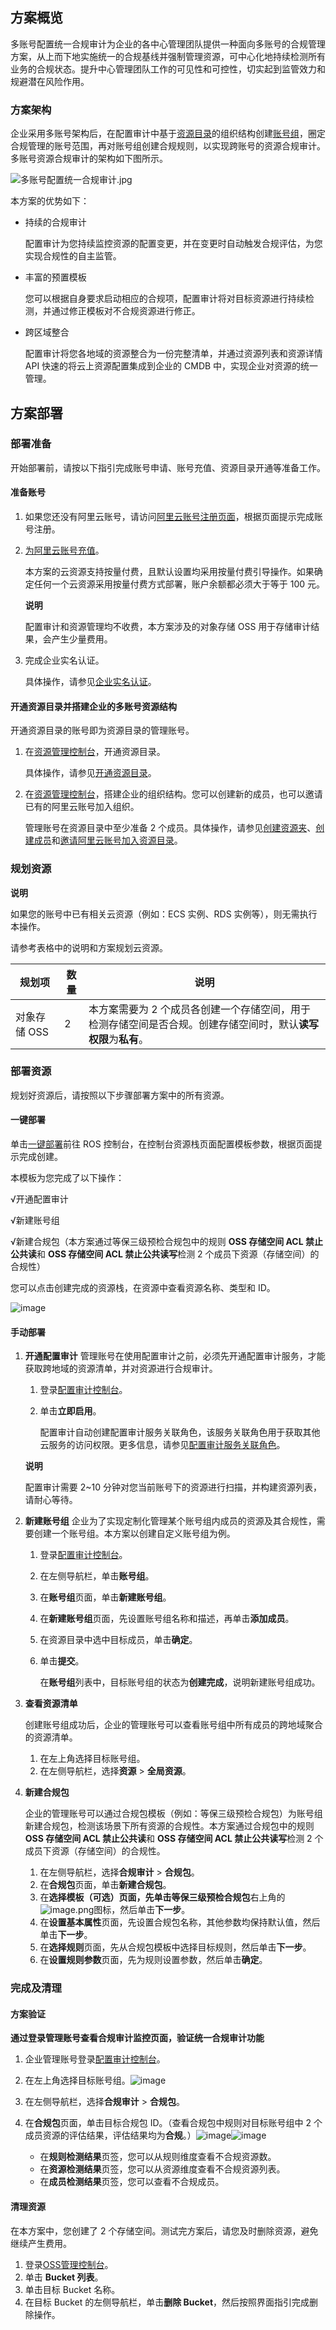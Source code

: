 ## **方案概览**

多账号配置统一合规审计为企业的各中心管理团队提供一种面向多账号的合规管理方案，从上而下地实施统一的合规基线并强制管理资源，可中心化地持续检测所有业务的合规状态。提升中心管理团队工作的可见性和可控性，切实起到监管效力和规避潜在风险作用。

### **方案架构**

企业采用多账号架构后，在配置审计中基于[资源目录](https://help.aliyun.com/zh/resource-management/resource-directory/product-overview/resource-directory-overview)的组织结构创建[账号组](https://help.aliyun.com/document_detail/211534.html)，圈定合规管理的账号范围，再对账号组创建合规规则，以实现跨账号的资源合规审计。多账号资源合规审计的架构如下图所示。

![多账号配置统一合规审计.jpg](https://help-static-aliyun-doc.aliyuncs.com/assets/img/zh-CN/0160954961/p719385.jpg)

本方案的优势如下：

* 持续的合规审计
  
  配置审计为您持续监控资源的配置变更，并在变更时自动触发合规评估，为您实现合规性的自主监管。
* 丰富的预置模板
  
  您可以根据自身要求启动相应的合规项，配置审计将对目标资源进行持续检测，并通过修正模板对不合规资源进行修正。
* 跨区域整合
  
  配置审计将您各地域的资源整合为一份完整清单，并通过资源列表和资源详情 API 快速的将云上资源配置集成到企业的 CMDB 中，实现企业对资源的统一管理。

## **方案部署**
### **部署准备**


开始部署前，请按以下指引完成账号申请、账号充值、资源目录开通等准备工作。

#### **准备账号**

1. 如果您还没有阿里云账号，请访问[阿里云账号注册页面](https://account.aliyun.com/register/qr_register.htm)，根据页面提示完成账号注册。
2. [为阿里云账号充值](https://help.aliyun.com/document_detail/324650.html)。
   
   本方案的云资源支持按量付费，且默认设置均采用按量付费引导操作。如果确定任何一个云资源采用按量付费方式部署，账户余额都必须大于等于 100 元。
   
   **说明** 
   
   配置审计和资源管理均不收费，本方案涉及的对象存储 OSS 用于存储审计结果，会产生少量费用。
3. 完成企业实名认证。
   
   具体操作，请参见[企业实名认证](https://help.aliyun.com/zh/account/user-guide/enterprise-real-name-verification/)。
#### 开通资源目录并搭建企业的多账号资源结构

开通资源目录的账号即为资源目录的管理账号。

1. 在[资源管理控制台](https://resourcemanager.console.aliyun.com/)，开通资源目录。
   
   具体操作，请参见[开通资源目录](https://help.aliyun.com/zh/resource-management/resource-directory/user-guide/enable-a-resource-directory#task-2152699)。
2. 在[资源管理控制台](https://resourcemanager.console.aliyun.com/)，搭建企业的组织结构。您可以创建新的成员，也可以邀请已有的阿里云账号加入组织。
   
   管理账号在资源目录中至少准备 2 个成员。具体操作，请参见[创建资源夹](https://help.aliyun.com/zh/resource-management/resource-directory/user-guide/create-a-folder#task-hjk-vq1-dhb)、[创建成员](https://help.aliyun.com/zh/resource-management/resource-directory/user-guide/create-a-member#task-tzh-bs1-dhb)和[邀请阿里云账号加入资源目录](https://help.aliyun.com/zh/resource-management/resource-directory/user-guide/invite-an-alibaba-cloud-account-to-join-a-resource-directory#task-2039327)。
### **规划资源**


**说明** 

如果您的账号中已有相关云资源（例如：ECS 实例、RDS 实例等），则无需执行本操作。

请参考表格中的说明和方案规划云资源。

| **规划项** | 数量 | **说明** |
| --- | --- | --- |
| 对象存储 OSS | 2 | 本方案需要为 2 个成员各创建一个存储空间，用于检测存储空间是否合规。创建存储空间时，默认**读写权限**为**私有**。 |

### **部署资源**


规划好资源后，请按照以下步骤部署方案中的所有资源。

#### **一键部署**

单击[一键部署](https://ros.console.aliyun.com/region/stacks/create?templateUrl=https://ros-public-templates.oss-cn-hangzhou.aliyuncs.com/service_template/technical-solution/multiple-accounts-support-configuration-auditing.yml&hideStepRow=true&pageTitle=%E4%BC%81%E4%B8%9A%E5%A4%9A%E8%B4%A6%E5%8F%B7%E9%85%8D%E7%BD%AE%E7%BB%9F%E4%B8%80%E5%90%88%E8%A7%84%E5%AE%A1%E8%AE%A1&disableRollback=false&isSimplified=true&dion=true&productNavBar=disabled)前往 ROS 控制台，在控制台资源栈页面配置模板参数，根据页面提示完成创建。

本模板为您完成了以下操作：

√开通配置审计

√新建账号组

√新建合规包（本方案通过等保三级预检合规包中的规则 **OSS 存储空间 ACL 禁止公共读**和 **OSS 存储空间 ACL 禁止公共读写**检测 2 个成员下资源（存储空间）的合规性）

您可以点击创建完成的资源栈，在资源中查看资源名称、类型和 ID。

![image](https://help-static-aliyun-doc.aliyuncs.com/assets/img/zh-CN/5220940171/p779691.png)

#### **手动部署**

1. **开通配置审计**
   管理账号在使用配置审计之前，必须先开通配置审计服务，才能获取跨地域的资源清单，并对资源进行合规审计。
   
   1. 登录[配置审计控制台](https://config.console.aliyun.com)。
   2. 单击**立即启用**。
      
      配置审计自动创建配置审计服务关联角色，该服务关联角色用于获取其他云服务的访问权限。更多信息，请参见[配置审计服务关联角色](https://help.aliyun.com/document_detail/162994.html)。
   
   **说明** 
   
   配置审计需要 2~10 分钟对您当前账号下的资源进行扫描，并构建资源列表，请耐心等待。

2. **新建账号组**
   企业为了实现定制化管理某个账号组内成员的资源及其合规性，需要创建一个账号组。本方案以创建自定义账号组为例。
   
   1. 登录[配置审计控制台](https://config.console.aliyun.com)。
   2. 在左侧导航栏，单击**账号组**。
   3. 在**账号组**页面，单击**新建账号组**。
   4. 在**新建账号组**页面，先设置账号组名称和描述，再单击**添加成员**。
   5. 在资源目录中选中目标成员，单击**确定**。
   6. 单击**提交**。
      
      在**账号组**列表中，目标账号组的状态为**创建完成**，说明新建账号组成功。
3. **查看资源清单**
   
   创建账号组成功后，企业的管理账号可以查看账号组中所有成员的跨地域聚合的资源清单。
   
   1. 在左上角选择目标账号组。
   2. 在左侧导航栏，选择**资源** > **全局资源**。
4. **新建合规包**
   
   企业的管理账号可以通过合规包模板（例如：等保三级预检合规包）为账号组新建合规包，检测该场景下所有资源的合规性。本方案通过合规包中的规则 **OSS 存储空间 ACL 禁止公共读**和 **OSS 存储空间 ACL 禁止公共读写**检测 2 个成员下资源（存储空间）的合规性。
   
   1. 在左侧导航栏，选择**合规审计** > **合规包**。
   2. 在**合规包**页面，单击**新建合规包**。
   3. 在**选择模板（可选）**页面，先单击**等保三级预检合规包**右上角的![image.png](https://help-static-aliyun-doc.aliyuncs.com/assets/img/zh-CN/3016358861/p689766.png)图标，然后单击**下一步**。
   4. 在**设置基本属性**页面，先设置合规包名称，其他参数均保持默认值，然后单击**下一步**。
   5. 在**选择规则**页面，先从合规包模板中选择目标规则，然后单击**下一步**。
   6. 在**设置规则参数**页面，先为规则设置参数，然后单击**确定**。
### **完成及清理**


#### **方案验证**

**通过登录管理账号查看合规审计监控页面，验证统一合规审计功能**

1. 企业管理账号登录[配置审计控制台](https://config.console.aliyun.com/)。
2. 在左上角选择目标账号组。![image](https://help-static-aliyun-doc.aliyuncs.com/assets/img/zh-CN/6325409271/p859670.png)
3. 在左侧导航栏，选择**合规审计** > **合规包**。
4. 在**合规包**页面，单击目标合规包 ID。（查看合规包中规则对目标账号组中 2 个成员资源的评估结果，评估结果均为**合规**。）![image](https://help-static-aliyun-doc.aliyuncs.com/assets/img/zh-CN/6325409271/p859673.png)![image](https://help-static-aliyun-doc.aliyuncs.com/assets/img/zh-CN/6325409271/p859674.png)
   
   * 在**规则检测结果**页签，您可以从规则维度查看不合规资源数。
   * 在**资源检测结果**页签，您可以从资源维度查看不合规资源列表。
   * 在**成员检测结果**页签，您可以查看不合规成员。
#### 清理资源

在本方案中，您创建了 2 个存储空间。测试完方案后，请您及时删除资源，避免继续产生费用。

1. 登录[OSS管理控制台](https://oss.console.aliyun.com/)。
2. 单击 **Bucket 列表**。
3. 单击目标 Bucket 名称。
4. 在目标 Bucket 的左侧导航栏，单击**删除 Bucket**，然后按照界面指引完成删除操作。
